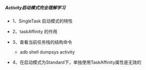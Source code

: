 ##### Activity启动模式完全理解学习
* 1、SingleTask 启动模式的特性


* 2、taskAffinity 的作用

* 3、查看当前任务栈的结构命令
    * adb shell dumpsys activity

* 4、在启动模式为Standard下，单独使用TaskAffinity属性是无效的
